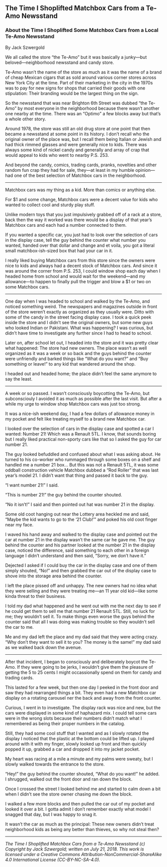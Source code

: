 ## The Time I Shoplifted Matchbox Cars from a Te-Amo Newsstand
### About the Time I Shoplifted Some Matchbox Cars from a Local Te-Amo Newsstand

By Jack Szwergold

We all called the store “the Te-Amo” but it was basically a junky—but beloved—neighborhood newsstand and candy store.

Te-Amo wasn’t the name of the store as much as it was the name of a brand of cheap Mexican cigars that as sold around various corner stores across New York City at the time. Part of their marketing in the city in the 1970s was to pay for new signs for shops that carried their goods with one stipulation: Their branding would be the largest thing on the sign.

So the newsstand that was near Brighton 6th Street was dubbed “the Te-Amo” by most everyone in the neighborhood because there wasn’t another one nearby at the time. There was an “Optimo” a few blocks away but that’s a whole other story.

Around 1978, the store was still an old drug store at one point that then became a newsstand at some point in its history. I don’t recall who the original owner of the place was, but I recall them being Italian or Jewish and had thick rimmed glasses and were generally nice to kids. There was always some kind of nickel candy and generally and array of crap that would appeal to kids who went to nearby P.S. 253.

And beyond the candy, comics, trading cards, pranks, novelties and other random fun crap they had for sale, they—at least in my humble opinion—had one of the best selection of Matchbox cars in the neighborhood.

***

Matchbox cars was my thing as a kid. More than comics or anything else.

For $1 and some change, Matchbox cars were a decent value for kids who wanted to collect cool and sturdy play stuff.

Unlike modern toys that you just impulsively grabbed off of a rack at a store, back then the way it worked was there would be a display of that year’s Matchbox cars and each had a number connected to them.

If you wanted a specific car, you just had to look over the selection of cars in the display case, tell the guy behind the counter what number you wanted, handed over that dollar and change and et voila, you got a literal small matchbox-ish-sized box that had your car in it.

I really liked buying Matchbox cars from this store since the owners were nice to kids and always had a decent stock of Matchbox cars. And since it was around the corner from P.S. 253, I could window shop each day when I headed home from school and would wait for the weekend—and my allowance—to happen to finally pull the trigger and blow a $1 or two on some Matchbox cars.

***

One day when I was headed to school and walked by the Te-Amo, and noticed something weird. The newspapers and magazines outside in front of the store weren’t exactly as organized as they usually were. Ditto with some of the candy in the street facing display case. I took a quick peek inside the store and I didn’t see the original owners, but some new guys who looked Indian or Pakistani. What was happening? I was curious, but didn’t have time to investigate any further since I had to head to school.

Later on, after school let out, I headed into the store and it was pretty clear what happened: The store had new owners. The place wasn’t as well organized as it was a week or so back and the guys behind the counter were unfriendly and barked things like “What do you want?” and “Buy something or leave!” to any kid that wandered around the shop.

I headed out and headed home; the place didn’t feel the same anymore to say the least.

***

A week or so passed. I wasn’t consciously boycotting the Te-Amo, but subconsciouly I avoided it as much as possible after the last visit. But after a while my urge to window shop Matchbox cars was just too strong.

It was a nice-ish weekend day, I had a few dollars of allowance money in my pocket and felt like treating myself to a brand new Matchbox car.

I looked over the selection of cars in the display case and spotted a car I wanted: Number 21! Which was a Renault 5TL. I know, that sounds boring but I really liked practical non-sporty cars like that so I asked the guy for car number 21.

The guy looked befuddled and confused about what I was asking about. He turned to his co-worker who rummaged through some boxes on a shelf and handled me a number 21 box… But this was not a Renault 5TL, it was some oddball construction vehicle Matchbox dubbed a “Rod Roller” that was last year’s model 21. I didn’t want that thing and passed it back to the guy.

“I want number 21!” I said.

“This is number 21!” the guy behind the counter shouted.

“No it isn’t!” I said and then pointed out hat was number 21 in the display.

Some old coot hanging out near the Lottery area heckled me and said, “Maybe the kid wants to go to the ‘21 Club!’” and poked his old coot finger near my face.

I waved his hand away and walked to the display case and pointed out the car at number 21 in the display wasn’t the same car he gave me. The guy behind the counter and his partner looked at the number 21 in the display case, noticed the difference, said something to each other in a foreign language I didn’t understand and then said, “Sorry, we don’t have it.”

Dejected I asked if I could buy the car in the display case and one of them simply shouted, “No!” and then grabbed the car out of the display case to shove into the storage area behind the counter.

I left the place pissed off and unhappy. The new owners had no idea what they were selling and they were treating me—an 11 year old kid—like some kinda threat to their business.

I told my dad what happened and he went out with me the next day to see if he could get them to sell me that number 21 Renault 5TL. Still, no luck for me; they wouldn’t sell it. To make things even worse the guys behind the counter said that all I was doing was making trouble so they wouldn’t sell the car to me.

Me and my dad left the place and my dad said that they were acting crazy. “Why don’t they want to sell it to you? The money is the same!” my dad said as we walked back down the avenue.

***

After that incident, I began to consciously and deliberately boycot the Te-Amo. If they were going to be jerks, I wouldn’t give them the pleasure of getting the 5 to 25 cents I might occassionally spend on them for candy and trading cards.

This lasted for a few week, but then one day I peeked in the front door and saw they had rearranged things a bit. They even had a new Matchbox car display on a rotating carousel ner the back and away from the front counter.

Curious, I went in to investigate. The display rack was nice and new, but the cars were displayed in some kind of haphazard mix. I could tell some cars were in the wrong slots because their numbers didn’t match what I remembered as being their proper numbers in the catalog.

Still, they had some cool stuff that I wanted and as I slowly rotated the display I noticed that the plastic at the bottom could be lifted up. I played around with it with my finger, slowly looked up front and then quickly popped it up, grabbed a car and dropped it into my jacket pocket.

My heart was racing at a mile a minute and my palms were sweaty, but I slowly walked towards the entrance to the store.

“Hey!” the guy behind the counter shouted, “What do you want!” he added. I shrugged, walked out the front door and ran down the block.

Once I crossed the street I looked behind me and started to calm down a bit when I didn’t see the store owner chasing me down the block.

I walked a few more blocks and then pulled the car out of my pocket and looked it over a bit. I gotta admit I don’t remember exactly what model I snagged that day, but I was happy to snag it.

It wasn’t the car as much as the principal: These new owners didn’t treat neighborhood kids as being any better than thieves, so why not steal then?

***

*The Time I Shoplifted Matchbox Cars from a Te-Amo Newsstand (c) Copyright by Jack Szwergold; written on July 21, 2018. This work is licensed under a Creative Commons Attribution-NonCommercial-ShareAlike 4.0 International License (CC-BY-NC-SA-4.0).*